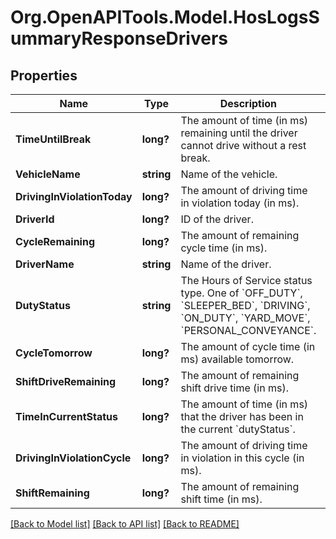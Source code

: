 # Org.OpenAPITools.Model.HosLogsSummaryResponseDrivers
## Properties

Name | Type | Description | Notes
------------ | ------------- | ------------- | -------------
**TimeUntilBreak** | **long?** | The amount of time (in ms) remaining until the driver cannot drive without a rest break. | [optional] 
**VehicleName** | **string** | Name of the vehicle. | [optional] 
**DrivingInViolationToday** | **long?** | The amount of driving time in violation today (in ms). | [optional] 
**DriverId** | **long?** | ID of the driver. | [optional] 
**CycleRemaining** | **long?** | The amount of remaining cycle time (in ms). | [optional] 
**DriverName** | **string** | Name of the driver. | [optional] 
**DutyStatus** | **string** | The Hours of Service status type. One of &#x60;OFF_DUTY&#x60;, &#x60;SLEEPER_BED&#x60;, &#x60;DRIVING&#x60;, &#x60;ON_DUTY&#x60;, &#x60;YARD_MOVE&#x60;, &#x60;PERSONAL_CONVEYANCE&#x60;. | [optional] 
**CycleTomorrow** | **long?** | The amount of cycle time (in ms) available tomorrow. | [optional] 
**ShiftDriveRemaining** | **long?** | The amount of remaining shift drive time (in ms). | [optional] 
**TimeInCurrentStatus** | **long?** | The amount of time (in ms) that the driver has been in the current &#x60;dutyStatus&#x60;. | [optional] 
**DrivingInViolationCycle** | **long?** | The amount of driving time in violation in this cycle (in ms). | [optional] 
**ShiftRemaining** | **long?** | The amount of remaining shift time (in ms). | [optional] 

[[Back to Model list]](../README.md#documentation-for-models) [[Back to API list]](../README.md#documentation-for-api-endpoints) [[Back to README]](../README.md)


